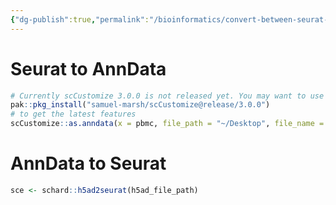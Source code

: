 ```yaml
---
{"dg-publish":true,"permalink":"/bioinformatics/convert-between-seurat-and-ann-data/"}
---
```


# Seurat to AnnData
```r
# Currently scCustomize 3.0.0 is not released yet. You may want to use 
pak::pkg_install("samuel-marsh/scCustomize@release/3.0.0")
# to get the latest features
scCustomize::as.anndata(x = pbmc, file_path = "~/Desktop", file_name = "pbmc_anndata.h5ad")
```

# AnnData to Seurat
```R
sce <- schard::h5ad2seurat(h5ad_file_path)
```

